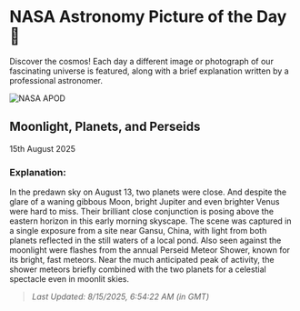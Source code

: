 
  # NASA Astronomy Picture of the Day 🌌

  Discover the cosmos! Each day a different image or photograph of our fascinating universe is featured, along with a brief explanation written by a professional astronomer.

![NASA APOD](https://apod.nasa.gov/apod/image/2508/IMG_20250813_202125_2048.jpg)

## Moonlight, Planets, and Perseids

15th August 2025

### Explanation: 

In the predawn sky on August 13, two planets were close. And despite the glare of a waning gibbous Moon, bright Jupiter and even brighter Venus were hard to miss. Their brilliant close conjunction is posing above the eastern horizon in this early morning skyscape. The scene was captured in a single exposure from a site near Gansu, China, with light from both planets reflected in the still waters of a local pond. Also seen against the moonlight were flashes from the annual Perseid Meteor Shower, known for its bright, fast meteors. Near the much anticipated peak of activity, the shower meteors briefly combined with the two planets for a celestial spectacle even in moonlit skies.

> _Last Updated: 8/15/2025, 6:54:22 AM (in GMT)_
